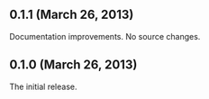 ## 0.1.1 (March 26, 2013)

Documentation improvements. No source changes.

## 0.1.0 (March 26, 2013)

The initial release.

[@markhibberd]: https://github.com/markhibberd/package-driver
